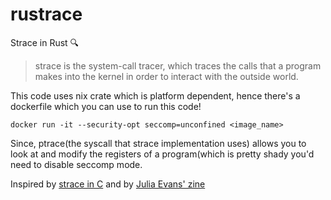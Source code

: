 # rustrace
Strace in Rust :mag:

> strace is the system-call tracer, which traces the calls that a program makes into the kernel in order to interact with the outside world. 

This code uses nix crate which is platform dependent, hence there's a dockerfile which you can use to run this code!

``` docker run -it --security-opt seccomp=unconfined <image_name> ```

Since, ptrace(the syscall that strace implementation uses) allows you to look at and modify the registers of a program(which is pretty shady you'd need to disable seccomp mode.

Inspired by [strace in C](https://blog.nelhage.com/2010/08/write-yourself-an-strace-in-70-lines-of-code/) and by [Julia Evans' zine](https://jvns.ca/strace-zine-unfolded.pdf)

<div style='text-align:center; margin:auto;'>
<a href='http://www.recurse.com' title='Made with love at the Recurse Center'><img src='https://cloud.githubusercontent.com/assets/2883345/11322973/9e557144-910b-11e5-959a-8fdaaa4a88c5.png' height='14px'/></a>
</div>
